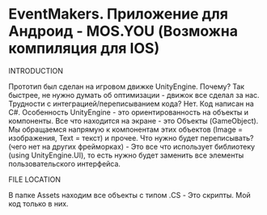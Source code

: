 # EventMakers. Приложение для Андроид - MOS.YOU (Возможна компиляция для IOS) 
INTRODUCTION

Прототип был сделан на игровом движке UnityEngine. Почему? Так быстрее, не нужно думать об оптимизации - движок все сделал за нас.
Трудности с интеграцией/переписыванием кода? Нет. Код написан на C#. Особенность UnityEngine - это ориентированность на объекты и компоненты.
Все что находится на экране - это Объекты (GameObject). Мы обращаемся напрямую к компонентам этих объектов (Image = изображения, Text = текст) и прочее.
Что нужно будет переписывать? (чего нет на других фрейморках) - Это все что использует библиотеку (using UnityEngine.UI), то есть нужно будет заменить все элементы пользовательского интерфейса.

FILE LOCATION

В папке Assets находим все объекты с типом .CS - Это скрипты. Мой код только в них.
